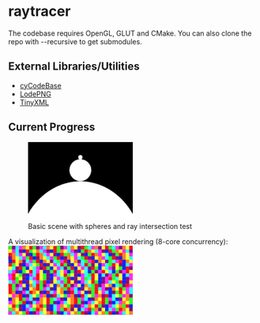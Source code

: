 # raytracer

The codebase requires OpenGL, GLUT and CMake.
You can also clone the repo with --recursive to get submodules.

## External Libraries/Utilities
- [cyCodeBase](https://github.com/cemyuksel/cyCodeBase/tree/5b909ced22ea2d106e8d4ecc6a1ab90ab29b7c8c)
- [LodePNG](https://github.com/lvandeve/lodepng/tree/3d639635bb1b00ef21d11ce478373991c3eca1d5)
- [TinyXML](https://github.com/leethomason/tinyxml2/tree/ff61650517cc32d524689366f977716e73d4f924)


## Current Progress


<figure>
  <img src="./img/SphereRayBasic.png" width=50% height=50%>
  <figcaption>Basic scene with spheres and ray intersection test</figcaption>
</figure>


A visualization of multithread pixel rendering (8-core concurrency):
<img src="./img/multithreadVis.png" width=50% height=50%>
